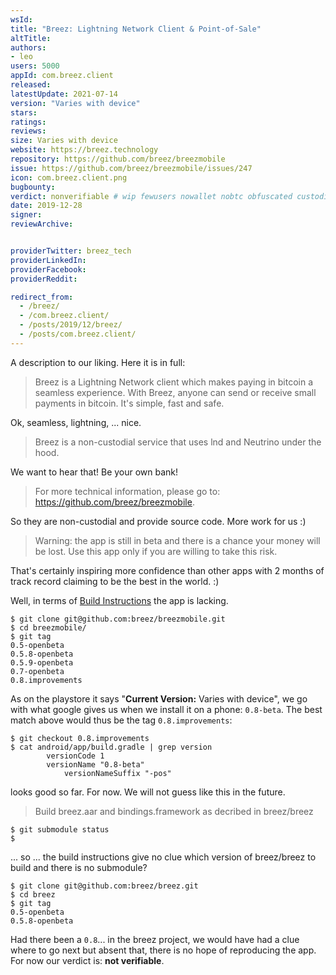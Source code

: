 ```yaml
---
wsId: 
title: "Breez: Lightning Network Client & Point-of-Sale"
altTitle: 
authors:
- leo
users: 5000
appId: com.breez.client
released: 
latestUpdate: 2021-07-14
version: "Varies with device"
stars: 
ratings: 
reviews: 
size: Varies with device
website: https://breez.technology
repository: https://github.com/breez/breezmobile
issue: https://github.com/breez/breezmobile/issues/247
icon: com.breez.client.png
bugbounty: 
verdict: nonverifiable # wip fewusers nowallet nobtc obfuscated custodial nosource nonverifiable reproducible bounty defunct
date: 2019-12-28
signer: 
reviewArchive:


providerTwitter: breez_tech
providerLinkedIn: 
providerFacebook: 
providerReddit: 

redirect_from:
  - /breez/
  - /com.breez.client/
  - /posts/2019/12/breez/
  - /posts/com.breez.client/
---
```



A description to our liking. Here it is in full:

> Breez is a Lightning Network client which makes paying in bitcoin a seamless
  experience. With Breez, anyone can send or receive small payments in bitcoin.
  It's simple, fast and safe.

Ok, seamless, lightning, ... nice.

> Breez is a non-custodial service that uses lnd and Neutrino under the hood.

We want to hear that! Be your own bank!

> For more technical information, please go to: https://github.com/breez/breezmobile.

So they are non-custodial and provide source code. More work for us :)

> Warning: the app is still in beta and there is a chance your money will be
  lost. Use this app only if you are willing to take this risk.

That's certainly inspiring more confidence than other apps with 2 months of
track record claiming to be the best in the world. :)

Well, in terms of [Build Instructions](https://github.com/breez/breezmobile#build)
the app is lacking.

```
$ git clone git@github.com:breez/breezmobile.git
$ cd breezmobile/
$ git tag
0.5-openbeta
0.5.8-openbeta
0.5.9-openbeta
0.7-openbeta
0.8.improvements
```

As on the playstore it says "**Current Version:** Varies with device", we go with
what google gives us when we install it on a phone: `0.8-beta`. The best match above would thus be the tag
`0.8.improvements`:

```
$ git checkout 0.8.improvements 
$ cat android/app/build.gradle | grep version
        versionCode 1
        versionName "0.8-beta"
            versionNameSuffix "-pos"
```

looks good so far. For now. We will not guess like this in the future.

> Build breez.aar and bindings.framework as decribed in breez/breez

```
$ git submodule status 
$
```

... so ... the build instructions give no clue which version of breez/breez to
build and there is no submodule?

```
$ git clone git@github.com:breez/breez.git
$ cd breez
$ git tag
0.5-openbeta
0.5.8-openbeta
```

Had there been a `0.8`... in the breez project, we would have had a clue
where to go next but absent that, there is no hope of reproducing the app. For
now our verdict is: **not verifiable**.
